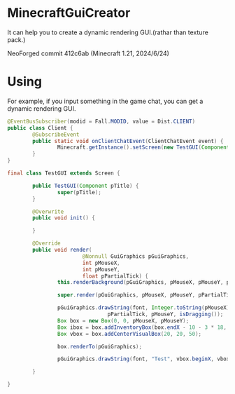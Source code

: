 # MinecraftGuiCreator
It can help you to create a dynamic rendering GUI.(rathar than texture pack.)

NeoForged commit 412c6ab (Minecraft 1.21, 2024/6/24) 

# Using

For example, if you input something in the game chat, you can get a dynamic rendering GUI.
```java
@EventBusSubscriber(modid = Fall.MODID, value = Dist.CLIENT)
public class Client {
        @SubscribeEvent
        public static void onClientChatEvent(ClientChatEvent event) {
                Minecraft.getInstance().setScreen(new TestGUI(Component.translatable("test")));
        }
}

final class TestGUI extends Screen {

        public TestGUI(Component pTitle) {
                super(pTitle);
        }

        @Overwrite
        public void init() {

        }

        @Override
        public void render(
                        @Nonnull GuiGraphics pGuiGraphics,
                        int pMouseX,
                        int pMouseY,
                        float pPartialTick) {
                this.renderBackground(pGuiGraphics, pMouseX, pMouseY, pPartialTick);

                super.render(pGuiGraphics, pMouseX, pMouseY, pPartialTick);

                pGuiGraphics.drawString(font, Integer.toString(pMouseX) + " " + Integer.toString(pMouseY), pMouseX,
                                pPartialTick, pMouseY, isDragging());
                Box box = new Box(0, 0, pMouseX, pMouseY);
                Box ibox = box.addInventoryBox(box.endX - 10 - 3 * 18, box.endY - 10 - 3 * 18, pMouseY / 100, pMouseX / 100);
                Box vbox = box.addCenterVisualBox(20, 20, 50);

                box.renderTo(pGuiGraphics);

                pGuiGraphics.drawString(font, "Test", vbox.beginX, vbox.beginY, 0xffffffff, isDragging());

        }

}

```
